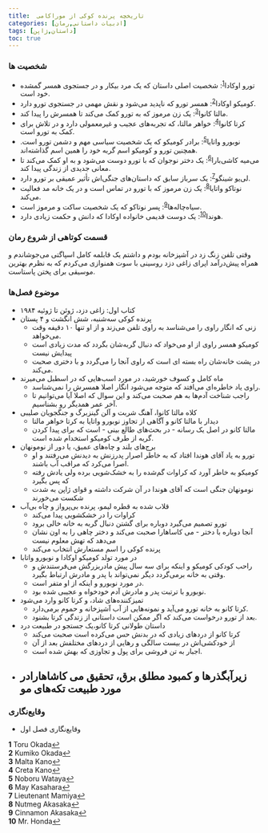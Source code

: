 ```yaml
---
title:  تاریخچه پرنده کوکی از موراکامی
categories: [ادبیات داستانی,رمان]
tags: [داستان,ژاپن]
toc: true
---
```


### شخصیت ها
- تورو اوکادا<sup id="a1">[1](#f1)</sup>: شخصیت اصلی داستان که یک مرد بیکار و در جستجوی همسر گمشده خود است.
- کومیکو اوکادا<sup id="a2">[2](#f2)</sup>: همسر تورو که ناپدید می‌شود و نقش مهمی در جستجوی تورو دارد.
- مالتا کانوا<sup id="a3">[3](#f3)</sup>: یک زن مرموز که به تورو کمک می‌کند تا همسرش را پیدا کند.
- کرتا کانوا<sup id="a4">[4](#f4)</sup>: خواهر مالتا، که تجربه‌های عجیب و غیرمعمولی دارد و در تلاش برای کمک به تورو است.
- نوبورو واتایا<sup id="a5">[5](#f5)</sup>: برادر کومیکو که یک شخصیت سیاسی مهم و دشمن تورو است. همچنین تورو و کومیکو اسم گربه خود را همین اسم گذاشته‌اند.
- می‌میه کاشی‌بارا<sup id="a6">[6](#f6)</sup>: یک دختر نوجوان که با تورو دوست می‌شود و به او کمک می‌کند تا معانی جدیدی از زندگی پیدا کند.
- لی‌یو شینگو<sup id="a7">[7](#f7)</sup>: یک سرباز سابق که داستان‌های جنگی‌اش تأثیر عمیقی بر تورو دارد.
- نوتاکو واتایا<sup id="a8">[8](#f8)</sup>: یک زن مرموز که با تورو در تماس است و در یک خانه مد فعالیت می‌کند.
- سیاه‌چاله‌ها<sup id="a9">[9](#f9)</sup>: پسر نوتاکو که یک شخصیت ساکت و مرموز است.
- هوندا<sup id="a10">[10](#f10)</sup>: یک دوست قدیمی خانواده اوکادا که دانش و حکمت زیادی دارد.

### قسمت کوتاهی از شروع رمان
وقتی تلفن زنگ زد در آشپزخانه بودم و داشتم یک قابلمه کامل اسپاگتی می‌جوشاندم و همراه پیش‌درآمد اپرای زاغی دزد روسینی با سوت همنوازی می‌کردم که به نظرم بهترین موسیقی برای پختن پاستاست.

### موضوع فصل‌ها
-  کتاب اول: زاغی دزد، ژوئن تا ژوئیه ۱۹۸۴
  - پرنده کوکی سه‌شنبه، شش انگشت و ۴ پستان
    - زنی که انگار راوی را می‌شناسد به راوی تلفن می‌زند و از او تنها ۱۰ دقیفه وقت می‌خواهد.
    - کومیکو همسر راوی از او می‌خواد که دنبال گربه‌شان بگردد که مدت زیادی است پیدایش نیست
    - در پشت خانه‌شان راه بسته ای‌ است که راوی آنجا را می‌گردد و با دختری صحبت می‌کند.
  - ماه کامل و کسوف خورشید، در مورد اسب‌هایی که در اسطبل می‌میرند
    - راوی یاد خاطره‌ای می‌افتد که متوجه می‌شود انگار اصلا همسرش را نمی‌شناسد.
    - راجب شناخت آدم‌ها به هم صحبت می‌کند و این سوال که اصلا آیا می‌توانیم تا آخر عمر همدیگر رو بشناسیم.
  - کلاه مالتا کانوا، آهنگ شربت و آلن گینزبرگ و جنگجویان صلیبی
    - دیدار با مالتا کانو و آگاهی از تجاوز نوبورو واتایا به کرتا خواهر مالتا
    - مالتا کانو در اصل یک رسانه - در بحث‌های طالع بینی - است که برای پیدا کردن گربه از طرف کومیکو استخدام شده است.
  - برج‌های بلند و چاه‌های عمیق، یا دور از نومونهان
    - تورو به یاد آقای هوندا افتاد که به خاطر اصرار پدرزنش به دیدنش می‌رفتند و او اصرا می‌کرد که مراقب آب باشند.
    - کومیکو به خاطر آورد که کراوات گم‌شده را به خشک‌شویی برده ولی یادش رفته که پس بگیرد
    - نومونهان جنگی است که آقای هوندا در آن شرکت داشته و قوای ژاپن به شدت شکست می‌خورند
  - قلاب شده به قطره لیمو، پرنده بی‌پرواز و چاه ‌بی‌آب
    - کراوات را در خشکشویی پیدا می‌کند
    - تورو تصمیم می‌گیرد دوباره برای گشتن دنبال گربه به خانه خالی برود
    - آنجا دوباره با دختر - می کاساهارا صحبت می‌کند و دختر چاهی را به اون نشان می‌دهد که تهش معلوم نیست
    - پرنده کوکی را اسم مستعارش انتخاب می‌کند
  - در مورد تولد کومیکو اوکادا و نوبورو واتابا
    - راحب کودکی کومیکو و اینکه برای سه سال پیش مادربزرگش می‌فرستندش و وقتی به خانه برمی‌گردد دیگر نمی‌تواند با پدر و مادرش ارتباط بگیرد.
    - در مورد نوبورو و اینکه از او متفر است.
    - نوبورو با ترتبت پدر و مادرش آدم خودخواه و عجیبی شده بود.
  - تمیزکننده‌های شاد، و کرتا کانو وارد می‌شود
    - کرتا کانو به خانه تورو می‌آید و نمونه‌هایی از آب آشپزخانه و حموم برمی‌دارد.
    - بعد از تورو درخواست می‌کند که اگر ممکن است داستانی از زتدگی کرتا بشنود. 
  - داستان طولانی کرتا کانو،‌یک جستجو در طبیعت درد
    - کرتا کانو از درد‌های زیادی که در بدنش حس می‌کرده است صحبت می‌کند
    - از خودکشی‌اش در بیست سالگی و رهایی از درد‌های مختلفش بعد از آن
    - اجبار به تن فروشی برای پول و تجاوزی که بهش شده است.
  - زیرآبگذرها و کمبود مطلق برق، تحقیق می کاشاهارادر مورد طبیعت تکه‌های مو
    -

 
### وقایع‌نگاری
- وقایع‌نگاری فصل اول


<b id="f1">1</b> <span class="footnote">Toru Okada</span>[↩](#a1)
<br><b id="f2">2</b> <span class="footnote">Kumiko Okada</span>[↩](#a2)
<br><b id="f3">3</b> <span class="footnote">Malta Kano</span>[↩](#a3)
<br><b id="f4">4</b> <span class="footnote">Creta Kano</span>[↩](#a4)
<br><b id="f5">5</b> <span class="footnote">Noboru Wataya</span>[↩](#a5)
<br><b id="f6">6</b> <span class="footnote">May Kasahara</span>[↩](#a6)
<br><b id="f7">7</b> <span class="footnote">Lieutenant Mamiya</span>[↩](#a7)
<br><b id="f8">8</b> <span class="footnote">Nutmeg Akasaka</span>[↩](#a8)
<br><b id="f9">9</b> <span class="footnote">Cinnamon Akasaka</span>[↩](#a9)
<br><b id="f10">10</b> <span class="footnote">Mr. Honda</span>[↩](#a10)